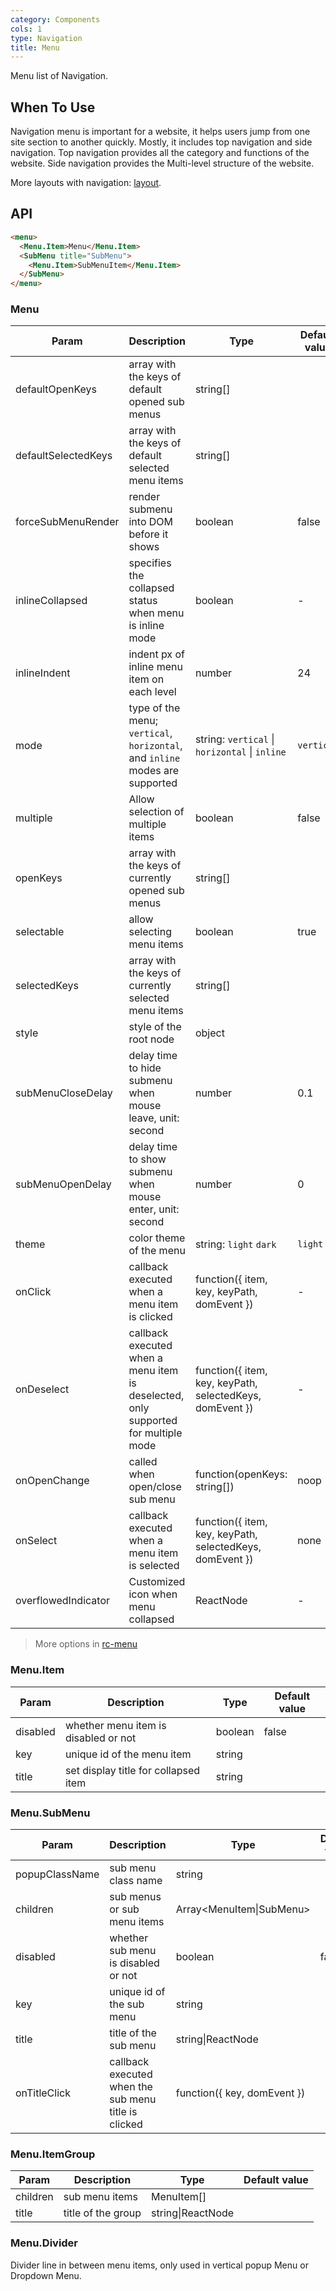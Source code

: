 ```yaml
---
category: Components
cols: 1
type: Navigation
title: Menu
---
```


Menu list of Navigation.

## When To Use

Navigation menu is important for a website, it helps users jump from one site section to another quickly. Mostly, it includes top navigation and side navigation. Top navigation provides all the category and functions of the website. Side navigation provides the Multi-level structure of the website.

More layouts with navigation: [layout](/components/layout).

## API

```html
<menu>
  <Menu.Item>Menu</Menu.Item>
  <SubMenu title="SubMenu">
    <Menu.Item>SubMenuItem</Menu.Item>
  </SubMenu>
</menu>
```

### Menu

| Param | Description | Type | Default value |
| --- | --- | --- | --- |
| defaultOpenKeys | array with the keys of default opened sub menus | string\[] |  |
| defaultSelectedKeys | array with the keys of default selected menu items | string\[] |  |
| forceSubMenuRender | render submenu into DOM before it shows | boolean | false |
| inlineCollapsed | specifies the collapsed status when menu is inline mode | boolean | - |
| inlineIndent | indent px of inline menu item on each level | number | 24 |
| mode | type of the menu; `vertical`, `horizontal`, and `inline` modes are supported | string: `vertical` \| `horizontal` \| `inline` | `vertical` |
| multiple | Allow selection of multiple items | boolean | false |
| openKeys | array with the keys of currently opened sub menus | string\[] |  |
| selectable | allow selecting menu items | boolean | true |
| selectedKeys | array with the keys of currently selected menu items | string\[] |  |
| style | style of the root node | object |  |
| subMenuCloseDelay | delay time to hide submenu when mouse leave, unit: second | number | 0.1 |
| subMenuOpenDelay | delay time to show submenu when mouse enter, unit: second | number | 0 |
| theme | color theme of the menu | string: `light` `dark` | `light` |
| onClick | callback executed when a menu item is clicked | function({ item, key, keyPath, domEvent }) | - |
| onDeselect | callback executed when a menu item is deselected, only supported for multiple mode | function({ item, key, keyPath, selectedKeys, domEvent }) | - |
| onOpenChange | called when open/close sub menu | function(openKeys: string\[]) | noop |
| onSelect | callback executed when a menu item is selected | function({ item, key, keyPath, selectedKeys, domEvent }) | none |
| overflowedIndicator | Customized icon when menu collapsed | ReactNode | - |

> More options in [rc-menu](https://github.com/react-component/menu#api)

### Menu.Item

| Param    | Description                          | Type    | Default value |
| -------- | ------------------------------------ | ------- | ------------- |
| disabled | whether menu item is disabled or not | boolean | false         |
| key      | unique id of the menu item           | string  |               |
| title    | set display title for collapsed item | string  |               |

### Menu.SubMenu

| Param | Description | Type | Default value |
| --- | --- | --- | --- |
| popupClassName | sub menu class name | string |  |
| children | sub menus or sub menu items | Array&lt;MenuItem\|SubMenu> |  |
| disabled | whether sub menu is disabled or not | boolean | false |
| key | unique id of the sub menu | string |  |
| title | title of the sub menu | string\|ReactNode |  |
| onTitleClick | callback executed when the sub menu title is clicked | function({ key, domEvent }) |  |

### Menu.ItemGroup

| Param    | Description        | Type              | Default value |
| -------- | ------------------ | ----------------- | ------------- |
| children | sub menu items     | MenuItem\[]       |               |
| title    | title of the group | string\|ReactNode |               |

### Menu.Divider

Divider line in between menu items, only used in vertical popup Menu or Dropdown Menu.
